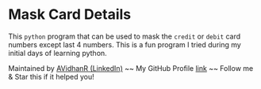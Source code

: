# Mask Card Details

This `python` program that can be used to mask the `credit` or `debit` card numbers except last 4 numbers. This is a fun program I tried during my initial days of learning python.

Maintained by [AVidhanR (LinkedIn)](https://linkedin.com/in/AVidhanR) ~~ My GitHub Profile [link](https://github.com/AVidhanR) ~~ Follow me & Star this if it helped you!
